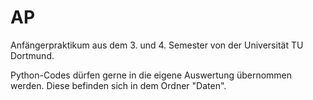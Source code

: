 # AP
Anfängerpraktikum aus dem 3. und 4. Semester von der Universität TU Dortmund. 

Python-Codes dürfen gerne in die eigene Auswertung übernommen werden. Diese befinden sich in dem Ordner "Daten".

